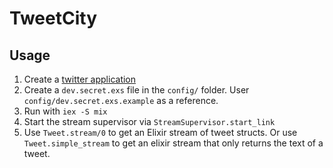 # TweetCity

## Usage

1. Create a [twitter application](https://apps.twitter.com/)
1. Create a `dev.secret.exs` file in the `config/` folder. User `config/dev.secret.exs.example` as a reference.
1. Run with `iex -S mix`
1. Start the stream supervisor via `StreamSupervisor.start_link`
1. Use `Tweet.stream/0` to get an Elixir stream of tweet structs. Or use `Tweet.simple_stream` to get an elixir stream that only returns the text of a tweet.
